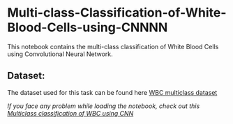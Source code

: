 # Multi-class-Classification-of-White-Blood-Cells-using-CNNNN
This notebook contains the multi-class classification of White Blood Cells using Convolutional Neural Network.


## Dataset:
The dataset used for this task can be found here [WBC multiclass dataset](https://www.kaggle.com/alifrahman/main-dataset)


*If you face any problem while loading the notebook, check out this [Multiclass classification of WBC using CNN](https://www.kaggle.com/alifrahman/multiclass-wbc-classification-in-cnn-91-95-acc/notebook)*
